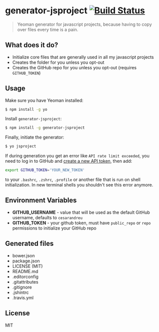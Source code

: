 # generator-jsproject [![Build Status](https://secure.travis-ci.org/cesarandreu/generator-jsproject.png?branch=master)](https://travis-ci.org/cesarandreu/generator-jsproject)

> Yeoman generator for javascript projects, because having to copy over files every time is a pain.

## What does it do?

* Initialize core files that are generally used in all my javascript projects
* Creates the folder for you unless you opt-out
* Creates the GitHub repo for you unless you opt-out (requires `GITHUB_TOKEN`)


## Usage

Make sure you have Yeoman installed:

```bash
$ npm install -g yo
```

Install `generator-jsproject`:

```bash
$ npm install -g generator-jsproject
```

Finally, initiate the generator:

```bash
$ yo jsproject
```

If during generation you get an error like `API rate limit exceeded`, you need to log in to GitHub and [create a new API token](https://github.com/settings/tokens/new), then add:
```bash
export GITHUB_TOKEN='YOUR_NEW_TOKEN'
```
to your `.bashrc`, `.zshrc`, `.profile` or another file that is run on shell initialization. In new terminal shells you shouldn't see this error anymore.

## Environment Variables

* __GITHUB_USERNAME__ - value that will be used as the default GitHub username, defaults to `cesarandreu`
* __GITHUB_TOKEN__ - your github token, must have `public_repo` or `repo` permissions to initialize your GitHub repo

## Generated files

* bower.json
* package.json
* LICENSE (MIT)
* README.md
* .editorconfig
* .gitattributes
* .gitignore
* .jshintrc
* .travis.yml

## License

MIT
